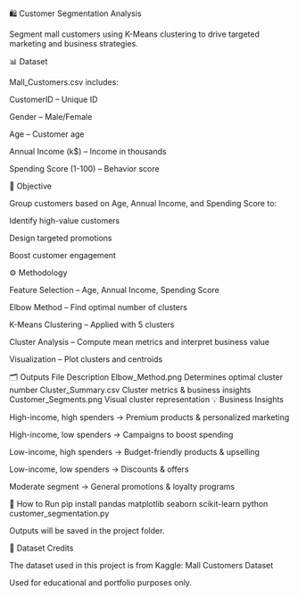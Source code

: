 🛍️ Customer Segmentation Analysis

Segment mall customers using K-Means clustering to drive targeted marketing and business strategies.

📊 Dataset

Mall_Customers.csv includes:

CustomerID – Unique ID

Gender – Male/Female

Age – Customer age

Annual Income (k$) – Income in thousands

Spending Score (1-100) – Behavior score

🎯 Objective

Group customers based on Age, Annual Income, and Spending Score to:

Identify high-value customers

Design targeted promotions

Boost customer engagement

⚙️ Methodology

Feature Selection – Age, Annual Income, Spending Score

Elbow Method – Find optimal number of clusters

K-Means Clustering – Applied with 5 clusters

Cluster Analysis – Compute mean metrics and interpret business value

Visualization – Plot clusters and centroids

🗂️ Outputs
File	Description
Elbow_Method.png	Determines optimal cluster number
Cluster_Summary.csv	Cluster metrics & business insights
Customer_Segments.png	Visual cluster representation
💡 Business Insights

High-income, high spenders → Premium products & personalized marketing

High-income, low spenders → Campaigns to boost spending

Low-income, high spenders → Budget-friendly products & upselling

Low-income, low spenders → Discounts & offers

Moderate segment → General promotions & loyalty programs

🚀 How to Run
pip install pandas matplotlib seaborn scikit-learn
python customer_segmentation.py


Outputs will be saved in the project folder.

📂 Dataset Credits

The dataset used in this project is from Kaggle:
Mall Customers Dataset

Used for educational and portfolio purposes only.
